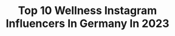 ---
title: Top 10 Wellness Instagram Influencers In Germany In 2023
description: >-
  Find top wellness Instagram influencers in Germany in 2023. Most popular hashtags: #summer #summervibes #thankful.
platform: Instagram
hits: 244
text_top: Discover the best Instagram influencers on inBeat.
text_bottom: Our platform has 244 Instagram influencers like this in Germany for you to collaborate.
profiles:
  - username: "yeahitsmanu"
    fullname: >-
      Manuel K.
    bio: >-
      Licensed Gym Coach & Finance Nerd 🌐 Frankfurt 📍 @elements_fitness_wellness @gq_germany @tommyhilfiger @pure_training_official Impressum👇🏼
    location: "Germany"
    followers: 15462
    engagement: 97
    commentsToLikes: 0.023713
    id: ck6uc4uasdira0j71aj56im0u
    verified: false
    hashtags: "#fitness, #frankfurt, #motivation, #challenges"
  - username: "janiine.heitmann"
    fullname: >-
      JANINE'S🔥MINDSET & LIFESTYLE ✨
    bio: >-
      🍶💙 @multipowerofficial | #bodybuilding 💪🏼 __ 💆🏼‍♀️ #Sport &' #Wellnesspraktikerin ➡️ #massagen & #schröpfen DM für weitere Infos. ⬇️📲💌 ->015750303123
    location: "Germany"
    followers: 4574
    engagement: 1492
    commentsToLikes: 0.112759
    id: ck8t3t4p94e8t0j78aulj25mo
    verified: false
    hashtags: "#sonntag, #shooting, #janine, #sommer"
  - username: "emilie_tla"
    fullname: >-
      Emilie T.
    bio: >-
      Wellness Culture @wellnessculture_ Inquiries: DM or mail || agent : emilietlamgmt@gmail.com
    location: "Germany"
    followers: 47657
    engagement: 108
    commentsToLikes: 0.022155
    id: ck55juj1uxrwk0i115jtmfp1n
    verified: false
    hashtags: ""
  - username: "endlesslara"
    fullname: >-
      𝐿𝐴𝑅𝐴-𝐽𝐴𝑆𝑀𝐼𝑁
    bio: >-
      » wellness & low-tox @endlessentials ✨ for you ↴
    location: "Germany"
    followers: 13064
    engagement: 136
    commentsToLikes: 0.096839
    id: ck0u2e0y4zlz70i19mh4bdyfk
    verified: false
    hashtags: "#flowers, #summerstyle, #spain, #wanderlust"
  - username: "tzwiesnmadl"
    fullname: >-
      tz-Wiesn-Madl
    bio: >-
      Dieses Jahr winken fantastische Preise vom smart Center München, dem 5-Sterne Wellnesshotel Jagdhof sowie Gutscheine für das VITALIA Reformhaus.
    location: "Germany"
    followers: 24937
    engagement: 676
    commentsToLikes: 0.019657
    id: ck6txxfb70eok0j71x2ijha0l
    verified: true
    hashtags: "#repost, #dirndl, #wochenende, #august"
  - username: "honey_fit_l"
    fullname: >-
      honey_fit
    bio: >-
      🌍 8th place World championship wellness fitness 🇨🇿 CZ Prague 💊 Extrifit nutrition
    location: "Germany"
    followers: 24085
    engagement: 206
    commentsToLikes: 0.007557
    id: ck5zo7p0bpy3n0i14m2h6d9za
    verified: false
    hashtags: "#trip, #slovakia, #loveit, #banskabystrica"
  - username: "steffilovesblack"
    fullname: >-
      𝕊𝕥𝕖𝕗𝕗𝕚 & 𝕄𝕣. 𝔹𝕝𝕒𝕔𝕜
    bio: >-
      #lusitanomix 🇵🇹 Unser Chaos-Alltag mit viel ❤️, Ausritten 🌲 , Wellness 😴, Dressur-Anfängen💃🏻, Outfit-Monkigkeit ✨, Arthrose & Überbein 🦴. 📍 Sauerland
    location: "Germany"
    followers: 4148
    engagement: 1061
    commentsToLikes: 0.236551
    id: ck9hbb066g34f0j78urys0pun
    verified: false
    hashtags: "#horsefeed, #horsefeeding, #cascohelmets, #arthrosepferd"
  - username: "karateandi183"
    fullname: >-
      
    bio: >-
      Wellness Tour Tickets:
    location: "Germany"
    followers: 65358
    engagement: 743
    commentsToLikes: 0.012174
    id: ck5hqr7d6tkwp0i119q6363m0
    verified: true
    hashtags: "#erstmaldiebasicsmachen"
  - username: "aylincelene"
    fullname: >-
      Aylin
    bio: >-
      🍋 lifestyle | wellness ❞ comparison will steal your joy 135K friends on youtube
    location: "Germany"
    followers: 39726
    engagement: 52
    commentsToLikes: 0.042982
    id: ck14jv15lmbuk0i19qlhb96c9
    verified: false
    hashtags: "#fleurop, #blumengeste, #ko, #fynniwinnie"
  - username: "sonnenalp_annamaria_faessler"
    fullname: >-
      Sonnenalp_Anna-Maria-Faessler
    bio: >-
      Nur schöne Dinge: Hotel. Wellness. Shopping. Kulinarik. Wohnen. Fashion. Lifestyle. Wein. Berge...
    location: "Germany"
    followers: 3085
    engagement: 1183
    commentsToLikes: 0.099927
    id: ck55mxgfn518f0i11qjj2jk2n
    verified: false
    hashtags: "#meinesonnenalp, #sonnenalp, #snow, #shopping"
---